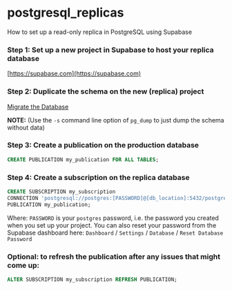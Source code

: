 # postgresql_replicas
How to set up a read-only replica in PostgreSQL using Supabase

### Step 1: Set up a new project in Supabase to host your replica database
[https://supabase.com](https://supabase.com)

### Step 2: Duplicate the schema on the new (replica) project
[Migrate the Database](https://supabase.com/docs/guides/database#migrate-the-database)

**NOTE:** (Use the `-s` command line option of `pg_dump` to just dump the schema without data)

### Step 3: Create a publication on the production database

```sql
CREATE PUBLICATION my_publication FOR ALL TABLES;
```

### Step 4: Create a subscription on the replica database

```sql
CREATE SUBSCRIPTION my_subscription
CONNECTION 'postgresql://postgres:[PASSWORD]@[db_location]:5432/postgres' 
PUBLICATION my_publication;
```
Where:
`PASSWORD` is your `postgres` password, i.e. the password you created when you set up your project.  You can also reset your password from the Supabase dashboard here:
`Dashboard` / `Settings` / `Database` / `Reset Database Password`

### Optional: to refresh the publication after any issues that might come up:

```sql
ALTER SUBSCRIPTION my_subscription REFRESH PUBLICATION;
```
